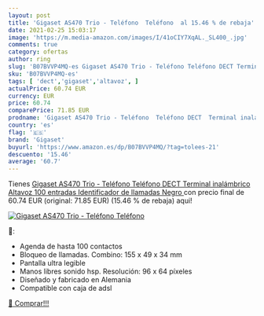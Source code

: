 ```yaml
---
layout: post
title: 'Gigaset AS470 Trio - Teléfono  Teléfono  al 15.46 % de rebaja'
date: 2021-02-25 15:03:17
image: 'https://m.media-amazon.com/images/I/41oCIY7XqAL._SL400_.jpg'
comments: true
category: ofertas
author: ring
slug: 'B07BVVP4MQ-es Gigaset AS470 Trio - Teléfono Teléfono DECT Terminal...'
sku: 'B07BVVP4MQ-es'
tags: [ 'dect','gigaset','altavoz', ]
actualPrice: 60.74 EUR
currency: EUR
price: 60.74
comparePrice: 71.85 EUR
prodname: 'Gigaset AS470 Trio - Teléfono  Teléfono DECT  Terminal inalámbrico  Altavoz  100 entradas  Identificador de llamadas  Negro '
country: 'es'
flag: '🇪🇸'
brand: 'Gigaset'
buyurl: 'https://www.amazon.es/dp/B07BVVP4MQ/?tag=tolees-21'
descuento: '15.46'
average: '60.7'
---
```


Tienes [Gigaset AS470 Trio - Teléfono  Teléfono DECT  Terminal inalámbrico  Altavoz  100 entradas  Identificador de llamadas  Negro ](https://www.amazon.es/dp/B07BVVP4MQ/?tag=tolees-21) con precio final de  60.74 EUR (original: 71.85 EUR) (15.46 %  de rebaja) aqui!

[![Gigaset AS470 Trio - Teléfono  Teléfono ](https://m.media-amazon.com/images/I/41oCIY7XqAL._SL400_.jpg)](https://www.amazon.es/dp/B07BVVP4MQ/?tag=tolees-21)

🔎:

- Agenda de hasta 100 contactos
- Bloqueo de llamadas. Combino: 155 x 49 x 34 mm
- Pantalla ultra legible
- Manos libres sonido hsp. Resolución: 96 x 64 píxeles
- Diseñado y fabricado en Alemania
- Compatible con caja de adsl

[🛒 Comprar!!!](https://www.amazon.es/dp/B07BVVP4MQ/?tag=tolees-21)
